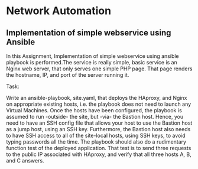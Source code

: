 # Network Automation
Implementation of simple webservice using Ansible
------------------------------------------
In this Assignment, Implementation of simple webservice using ansible playbook is performed.The service is really simple,  basic service is an Nginx web server, that only serves one simple PHP page. That page renders the hostname, IP, and port of the server running it.

Task:
 
Write an ansible-playbook, site.yaml, that deploys the HAproxy, and Nginx on appropriate existing hosts, i.e. the playbook does not need to launch any Virtual Machines. Once the hosts have been configured, the playbook is assumed to run -outside- the site, but -via- the Bastion host. Hence, you need to have an SSH config file that allows your host to use the Bastion host as a jump host, using an SSH key. Furthermore, the Bastion host also needs to have SSH access to all of the site-local hosts, using SSH keys, to avoid typing passwords all the time. The playbook should also do a rudimentary function test of the deployed application. That test is to send three requests to the public IP associated with HAproxy, and verify that all three hosts A, B, and C answers.


